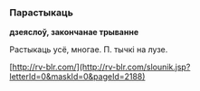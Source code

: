 ### Парастыкаць
**дзеяслоў, закончанае трыванне**

Растыкаць усё, многае. П. тычкі на лузе.

<a rel="author">[http://rv-blr.com/](http://rv-blr.com/slounik.jsp?letterId=0&maskId=0&pageId=2188)</a>
